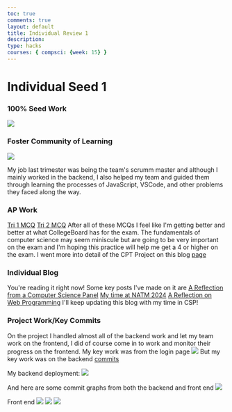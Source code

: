 ```yaml
---
toc: true
comments: true
layout: default
title: Individual Review 1
description: 
type: hacks
courses: { compsci: {week: 15} }
---
```


<div class="typewriter">
<h1 class="typewriterText">Individual Seed 1</h1>
</div>
<head>
</head>

<body>
<h3>100% Seed Work</h3>
<img src="/studentmodern/images/IndieSeed/1/A.png">
<h3>Foster Community of Learning</h3>
<img src="/studentmodern/images/IndieSeed/1/community.png">
<p>My job last trimester was being the team's scrumm master and although I mainly worked in the backend, I also helped my team and guided them through learning the processes of JavaScript, VSCode, and other problems they faced along the way.</p>

<h3>AP Work</h3>
<a href="https://spooketti.github.io/portfolio/pages/CSPTri1Log.html">Tri 1 MCQ</a>
<a href="https://spooketti.github.io/studentmodern//2023/12/22/CollegeBoardMCQ.html">Tri 2 MCQ</a>
After all of these MCQs I feel like I'm getting better and better at what CollegeBoard has for the exam. The fundamentals of computer science may seem miniscule but are going to be very important on the exam and I'm hoping this practice will help me get a 4 or higher on the exam.
I went more into detail of the CPT Project on this blog <a href="https://spooketti.github.io/studentmodern//2024/01/18/Tri2Final.html">page</a>
<h3>Individual Blog</h3>
You're reading it right now! 
Some key posts I've made on it are
<a href="https://spooketti.github.io/studentmodern//2023/09/19/CollegeAdvice.html">A Reflection from a Computer Science Panel</a>
<a href="https://spooketti.github.io/studentmodern//2024/02/16/NATM2024.html">My time at NATM 2024</a>
<a href="https://spooketti.github.io/studentmodern//2023/09/28/WPB.html">A Reflection on Web Programming</a>
I'll keep updating this blog with my time in CSP!
<h3>Project Work/Key Commits</h3>
On the project I handled almost all of the backend work and let my team work on the frontend, I did of course come in to work and monitor their progress on the frontend. 
My key work was from the login page
<img src="/studentmodern/images/IndieSeed/1/login.png">
But my key work was on the backend
<a href="https://github.com/spooketti/VividFusionServer/commits/main/">commits</a>

My backend deployment:
<img src="/studentmodern/images/IndieSeed/1/pythonany.png">


And here are some commit graphs from both the backend and front end
<img src="/studentmodern/images/IndieSeed/1/server.png">

Front end
<img src="/studentmodern/images/IndieSeed/1/frontend.png">
<img src="/studentmodern/images/IndieSeed/1/contribute.png">
<img src="/studentmodern/images/IndieSeed/1/frequency.png">


</body>

  
 
